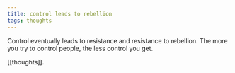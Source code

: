 ```yaml
---
title: control leads to rebellion
tags: thoughts
---
```


Control eventually leads to resistance and resistance to rebellion. The more you try to control people, the less control you get.

[[thoughts]].